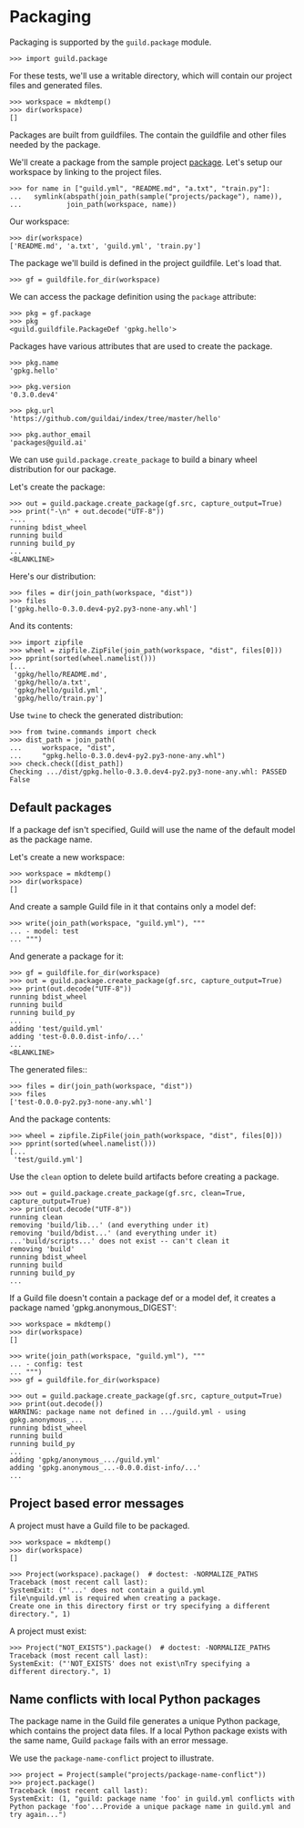 # Packaging

Packaging is supported by the `guild.package` module.

    >>> import guild.package

For these tests, we'll use a writable directory, which will contain
our project files and generated files.

    >>> workspace = mkdtemp()
    >>> dir(workspace)
    []

Packages are built from guildfiles. The contain the guildfile and
other files needed by the package.

We'll create a package from the sample project
[package](samples/projects/package). Let's setup our workspace by
linking to the project files.

    >>> for name in ["guild.yml", "README.md", "a.txt", "train.py"]:
    ...   symlink(abspath(join_path(sample("projects/package"), name)),
    ...           join_path(workspace, name))

Our workspace:

    >>> dir(workspace)
    ['README.md', 'a.txt', 'guild.yml', 'train.py']

The package we'll build is defined in the project guildfile. Let's
load that.

    >>> gf = guildfile.for_dir(workspace)

We can access the package definition using the `package` attribute:

    >>> pkg = gf.package
    >>> pkg
    <guild.guildfile.PackageDef 'gpkg.hello'>

Packages have various attributes that are used to create the package.

    >>> pkg.name
    'gpkg.hello'

    >>> pkg.version
    '0.3.0.dev4'

    >>> pkg.url
    'https://github.com/guildai/index/tree/master/hello'

    >>> pkg.author_email
    'packages@guild.ai'

We can use `guild.package.create_package` to build a binary wheel
distribution for our package.

Let's create the package:

    >>> out = guild.package.create_package(gf.src, capture_output=True)
    >>> print("-\n" + out.decode("UTF-8"))
    -...
    running bdist_wheel
    running build
    running build_py
    ...
    <BLANKLINE>

Here's our distribution:

    >>> files = dir(join_path(workspace, "dist"))
    >>> files
    ['gpkg.hello-0.3.0.dev4-py2.py3-none-any.whl']

And its contents:

    >>> import zipfile
    >>> wheel = zipfile.ZipFile(join_path(workspace, "dist", files[0]))
    >>> pprint(sorted(wheel.namelist()))
    [...
     'gpkg/hello/README.md',
     'gpkg/hello/a.txt',
     'gpkg/hello/guild.yml',
     'gpkg/hello/train.py']

Use `twine` to check the generated distribution:

    >>> from twine.commands import check
    >>> dist_path = join_path(
    ...     workspace, "dist",
    ...     "gpkg.hello-0.3.0.dev4-py2.py3-none-any.whl")
    >>> check.check([dist_path])
    Checking .../dist/gpkg.hello-0.3.0.dev4-py2.py3-none-any.whl: PASSED
    False

## Default packages

If a package def isn't specified, Guild will use the name of the
default model as the package name.

Let's create a new workspace:

    >>> workspace = mkdtemp()
    >>> dir(workspace)
    []

And create a sample Guild file in it that contains only a model def:

    >>> write(join_path(workspace, "guild.yml"), """
    ... - model: test
    ... """)

And generate a package for it:

    >>> gf = guildfile.for_dir(workspace)
    >>> out = guild.package.create_package(gf.src, capture_output=True)
    >>> print(out.decode("UTF-8"))
    running bdist_wheel
    running build
    running build_py
    ...
    adding 'test/guild.yml'
    adding 'test-0.0.0.dist-info/...'
    ...
    <BLANKLINE>

The generated files::

    >>> files = dir(join_path(workspace, "dist"))
    >>> files
    ['test-0.0.0-py2.py3-none-any.whl']

And the package contents:

    >>> wheel = zipfile.ZipFile(join_path(workspace, "dist", files[0]))
    >>> pprint(sorted(wheel.namelist()))
    [...
     'test/guild.yml']

Use the `clean` option to delete build artifacts before creating a
package.

    >>> out = guild.package.create_package(gf.src, clean=True, capture_output=True)
    >>> print(out.decode("UTF-8"))
    running clean
    removing 'build/lib...' (and everything under it)
    removing 'build/bdist...' (and everything under it)
    ...'build/scripts...' does not exist -- can't clean it
    removing 'build'
    running bdist_wheel
    running build
    running build_py
    ...

If a Guild file doesn't contain a package def or a model def, it
creates a package named 'gpkg.anonymous_DIGEST':

    >>> workspace = mkdtemp()
    >>> dir(workspace)
    []

    >>> write(join_path(workspace, "guild.yml"), """
    ... - config: test
    ... """)
    >>> gf = guildfile.for_dir(workspace)

    >>> out = guild.package.create_package(gf.src, capture_output=True)
    >>> print(out.decode())
    WARNING: package name not defined in .../guild.yml - using gpkg.anonymous_...
    running bdist_wheel
    running build
    running build_py
    ...
    adding 'gpkg/anonymous_.../guild.yml'
    adding 'gpkg.anonymous_...-0.0.0.dist-info/...'
    ...

## Project based error messages

A project must have a Guild file to be packaged.

    >>> workspace = mkdtemp()
    >>> dir(workspace)
    []

    >>> Project(workspace).package()  # doctest: -NORMALIZE_PATHS
    Traceback (most recent call last):
    SystemExit: ("'...' does not contain a guild.yml
    file\nguild.yml is required when creating a package.
    Create one in this directory first or try specifying a different
    directory.", 1)

A project must exist:

    >>> Project("NOT_EXISTS").package()  # doctest: -NORMALIZE_PATHS
    Traceback (most recent call last):
    SystemExit: ("'NOT_EXISTS' does not exist\nTry specifying a
    different directory.", 1)

## Name conflicts with local Python packages

The package name in the Guild file generates a unique Python package,
which contains the project data files. If a local Python package
exists with the same name, Guild `package` fails with an error
message.

We use the `package-name-conflict` project to illustrate.

    >>> project = Project(sample("projects/package-name-conflict"))
    >>> project.package()
    Traceback (most recent call last):
    SystemExit: (1, "guild: package name 'foo' in guild.yml conflicts with
    Python package 'foo'...Provide a unique package name in guild.yml and
    try again...")
